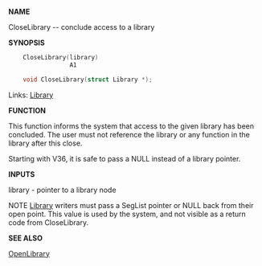 
**NAME**

CloseLibrary -- conclude access to a library

**SYNOPSIS**

```c
    CloseLibrary(library)
                 A1

    void CloseLibrary(struct Library *);

```
Links: [Library](_OOYC) 

**FUNCTION**

This function informs the system that access to the given library
has been concluded.  The user must not reference the library or any
function in the library after this close.

Starting with V36, it is safe to pass a NULL instead of
a library pointer.

**INPUTS**

library - pointer to a library node

NOTE
[Library](_OOYC) writers must pass a SegList pointer or NULL back from their
open point.  This value is used by the system, and not visible as
a return code from CloseLibrary.

**SEE ALSO**

[OpenLibrary](OpenLibrary)
